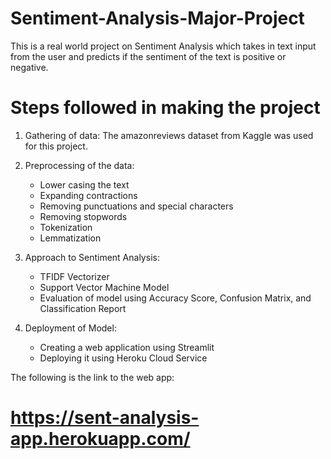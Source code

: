 #  Sentiment-Analysis-Major-Project 

This is a real world project on Sentiment Analysis which takes in text input from the user and predicts if the sentiment of the text is positive or negative.

# Steps followed in making the project

  1. Gathering of data: The amazonreviews dataset from Kaggle was used for this project.
  
  2. Preprocessing of the data: 
        - Lower casing the text
        - Expanding contractions
        - Removing punctuations and special characters
        - Removing stopwords
        - Tokenization
        - Lemmatization
  
  3. Approach to Sentiment Analysis:
        - TFIDF Vectorizer
        - Support Vector Machine Model
        - Evaluation of model using Accuracy Score, Confusion Matrix, and Classification Report
  
  
  4. Deployment of Model:
  
        - Creating a web application using Streamlit
        - Deploying it using Heroku Cloud Service 




The following is the link to the web app:
# https://sent-analysis-app.herokuapp.com/  
